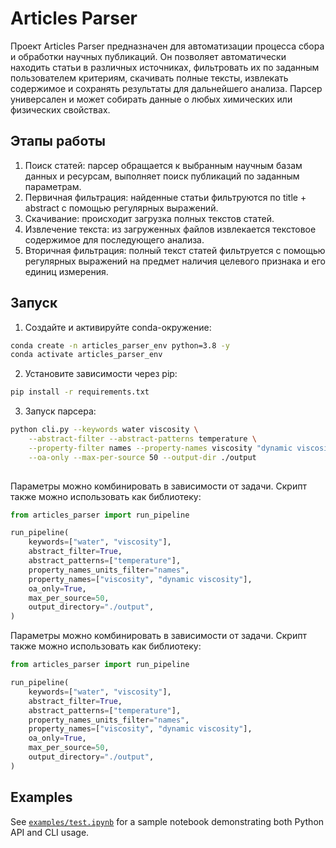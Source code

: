 # Articles Parser

Проект Articles Parser предназначен для автоматизации процесса сбора и обработки научных публикаций. Он позволяет автоматически находить статьи в различных источниках, фильтровать их по заданным пользователем критериям, скачивать полные тексты, извлекать содержимое и сохранять результаты для дальнейшего анализа. Парсер универсален и может собирать данные о любых химических или физических свойствах.

## Этапы работы

1. Поиск статей: парсер обращается к выбранным научным базам данных и ресурсам, выполняет поиск публикаций по заданным параметрам.
2. Первичная фильтрация: найденные статьи фильтруются по title + abstract с помощью регулярных выражений.
3. Скачивание: происходит загрузка полных текстов статей.
4. Извлечение текста: из загруженных файлов извлекается текстовое содержимое для последующего анализа.
5. Вторичная фильтрация: полный текст статей фильтруется с помощью регулярных выражений на предмет наличия целевого признака и его единиц измерения.


## Запуск

1. Создайте и активируйте conda-окружение:

```bash
conda create -n articles_parser_env python=3.8 -y
conda activate articles_parser_env
```


2. Установите зависимости через pip:

```bash
pip install -r requirements.txt
```

3. Запуск парсера:

```bash
python cli.py --keywords water viscosity \
    --abstract-filter --abstract-patterns temperature \
    --property-filter names --property-names viscosity "dynamic viscosity" \
    --oa-only --max-per-source 50 --output-dir ./output
    
```

Параметры можно комбинировать в зависимости от задачи. Скрипт также можно
использовать как библиотеку:

```python
from articles_parser import run_pipeline

run_pipeline(
    keywords=["water", "viscosity"],
    abstract_filter=True,
    abstract_patterns=["temperature"],
    property_names_units_filter="names",
    property_names=["viscosity", "dynamic viscosity"],
    oa_only=True,
    max_per_source=50,
    output_directory="./output",
)
```

Параметры можно комбинировать в зависимости от задачи. Скрипт также можно
использовать как библиотеку:

```python
from articles_parser import run_pipeline

run_pipeline(
    keywords=["water", "viscosity"],
    abstract_filter=True,
    abstract_patterns=["temperature"],
    property_names_units_filter="names",
    property_names=["viscosity", "dynamic viscosity"],
    oa_only=True,
    max_per_source=50,
    output_directory="./output",
)
```


## Examples

See [`examples/test.ipynb`](examples/test.ipynb) for a sample notebook demonstrating both Python API and CLI usage.
